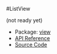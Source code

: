 #ListView

(not ready yet)

* Package: [view](http://rikulo.org/api/_/rikulo_view.html)
* [API Reference](http://rikulo.org/api/_/rikulo_view/ListView.html)
* [Source Code](https://github.com/rikulo/rikulo/blob/master/client/view/src/ListView.dart)
